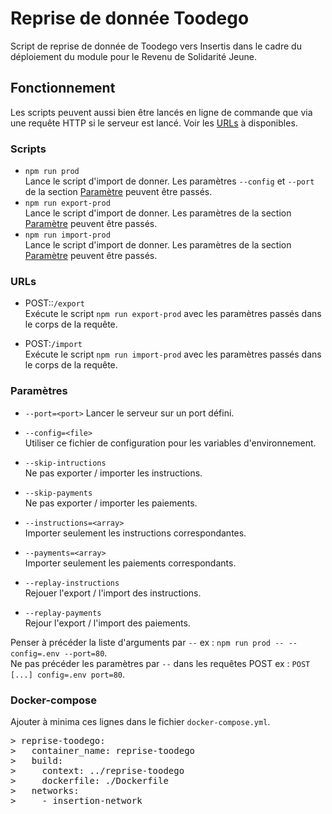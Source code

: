 # Reprise de donnée Toodego
Script de reprise de donnée de Toodego vers Insertis dans le cadre du déploiement
du module pour le Revenu de Solidarité Jeune.
## Fonctionnement
Les scripts peuvent aussi bien être lancés en ligne de commande que via une requête
HTTP si le serveur est lancé. Voir les [URLs](#urls) à disponibles.


### Scripts
- `npm run prod`  
Lance le script d'import de donner. Les paramètres `--config` et `--port` de la
section [Paramètre](#parametres) peuvent être passés.
- `npm run export-prod`  
Lance le script d'import de donner. Les paramètres de la section
[Paramètre](#parametres) peuvent être passés.
- `npm run import-prod`  
Lance le script d'import de donner. Les paramètres de la section
[Paramètre](#parametres) peuvent être passés.


### URLs
- POST::`/export`  
Exécute le script `npm run export-prod` avec les paramètres passés dans le corps
de la requête.

- POST:`/import`  
Exécute le script `npm run import-prod` avec les paramètres passés dans le corps
de la requête.  


### <a name="parametres"></a>Paramètres
- `--port=<port>`
Lancer le serveur sur un port défini.

- `--config=<file>`  
Utiliser ce fichier de configuration pour les variables d'environnement.

- `--skip-intructions`  
Ne pas exporter / importer les instructions.

- `--skip-payments`  
Ne pas exporter / importer les paiements.

- `--instructions=<array>`  
Importer seulement les instructions correspondantes.

- `--payments=<array>`  
Importer seulement les paiements correspondants.

- `--replay-instructions`  
Rejouer l'export / l'import des instructions.

- `--replay-payments`  
Rejour l'export / l'import des paiements.  

Penser à précéder la liste d'arguments par `--`
ex : `npm run prod -- --config=.env --port=80`.  
Ne pas précéder les paramètres par `--` dans les requêtes POST
ex : `POST [...] config=.env port=80`.


### Docker-compose
Ajouter à minima ces lignes dans le fichier `docker-compose.yml`.
<pre>
> reprise-toodego:  
>   container_name: reprise-toodego  
>   build:  
>     context: ../reprise-toodego  
>     dockerfile: ./Dockerfile  
>   networks:  
>     - insertion-network  
</pre>
